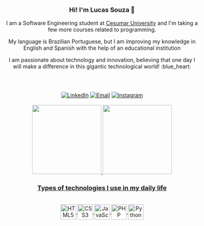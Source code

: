   <header>
    <h3 align="center"> Hi! I'm Lucas Souza 👋</h3>
    <p>I am a Software Engineering student at <a href="https://www.unicesumar.edu.br/home/">Cesumar University</a> and I'm taking a few more courses related to programming.</p>
    <p>My language is Brazilian Portuguese, but I am improving my knowledge in English and Spanish with the help of an educational institution</p>
    <p>I am passionate about technology and innovation, believing that one day I will make a difference in this gigantic technological world! :blue_heart:</p>
  </header>
  
  <div align="center">
    <a href="https://www.linkedin.com/in/lucas-souza-fa/"><img align="center" alt="LinkedIn" src="https://img.shields.io/badge/LinkedIn-0077B5?style=for-the-badge&logo=linkedin&logoColor=white"></a>
  <a href="mailto:lucas.assuino@alunos.unicesumar.edu.br"><img align="center" alt="Email " src="https://img.shields.io/badge/Gmail-D14836?style=for-the-badge&logo=gmail&logoColor=white"></a>
  <a href="https://www.instagram.com/tvls7x/"><img align="center" alt="Instagram" src="https://img.shields.io/badge/Instagram-E4405F?style=for-the-badge&logo=instagram&logoColor=white"></a>
  <div/></br>
  
  <div align="center">
    <a href="https://github.com/lucasassuino">
    <img height="180em" src="https://github-readme-stats.vercel.app/api?username=lucasassuino&show_icons=true&theme=default&include_all_commits=true&count_private=true" />
    <img height="180em" src="https://github-readme-stats.vercel.app/api/top-langs/?username=lucasassuino&layout=compact&langs_count=7&theme=default" />
  </div>

  <h3 align="center">Types of technologies I use in my daily life</h3>
  <div style="display: inline_block" align="center"><br>
    <img align="center" alt="HTML5" height="40" width="40" src="https://cdn.jsdelivr.net/gh/devicons/devicon/icons/html5/html5-plain.svg" />
    <img align="center" alt="CSS3" height="40" width="40" src="https://cdn.jsdelivr.net/gh/devicons/devicon/icons/css3/css3-plain.svg" />
    <img align="center" alt="JavaScript" height="40" width="40" src="https://cdn.jsdelivr.net/gh/devicons/devicon/icons/javascript/javascript-plain.svg" />
    <img align="center" alt="PHP" height="40" width="40" src="https://cdn.jsdelivr.net/gh/devicons/devicon/icons/php/php-plain.svg" />
    <img align="center" alt="Python" height="40" width="40" src="https://cdn.jsdelivr.net/gh/devicons/devicon/icons/python/python-original.svg" />
  </div></br>
  
